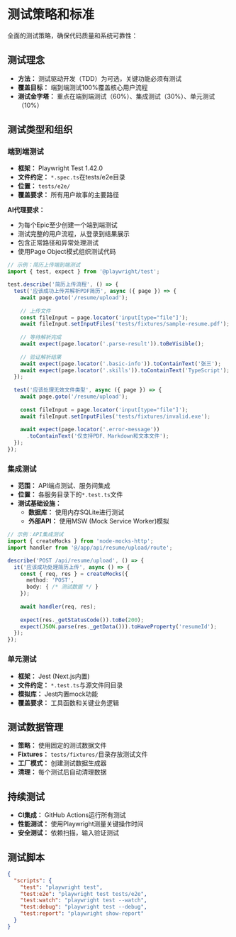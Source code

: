 # 测试策略和标准

全面的测试策略，确保代码质量和系统可靠性：

## 测试理念
- **方法：** 测试驱动开发（TDD）为可选，关键功能必须有测试
- **覆盖目标：** 端到端测试100%覆盖核心用户流程
- **测试金字塔：** 重点在端到端测试（60%）、集成测试（30%）、单元测试（10%）

## 测试类型和组织

### 端到端测试
- **框架：** Playwright Test 1.42.0
- **文件约定：** `*.spec.ts`在tests/e2e目录
- **位置：** `tests/e2e/`
- **覆盖要求：** 所有用户故事的主要路径

**AI代理要求：**
- 为每个Epic至少创建一个端到端测试
- 测试完整的用户流程，从登录到结果展示
- 包含正常路径和异常处理测试
- 使用Page Object模式组织测试代码

```typescript
// 示例：简历上传端到端测试
import { test, expect } from '@playwright/test';

test.describe('简历上传流程', () => {
  test('应该成功上传并解析PDF简历', async ({ page }) => {
    await page.goto('/resume/upload');
    
    // 上传文件
    const fileInput = page.locator('input[type="file"]');
    await fileInput.setInputFiles('tests/fixtures/sample-resume.pdf');
    
    // 等待解析完成
    await expect(page.locator('.parse-result')).toBeVisible();
    
    // 验证解析结果
    await expect(page.locator('.basic-info')).toContainText('张三');
    await expect(page.locator('.skills')).toContainText('TypeScript');
  });
  
  test('应该处理无效文件类型', async ({ page }) => {
    await page.goto('/resume/upload');
    
    const fileInput = page.locator('input[type="file"]');
    await fileInput.setInputFiles('tests/fixtures/invalid.exe');
    
    await expect(page.locator('.error-message'))
      .toContainText('仅支持PDF、Markdown和文本文件');
  });
});
```

### 集成测试
- **范围：** API端点测试、服务间集成
- **位置：** 各服务目录下的`*.test.ts`文件
- **测试基础设施：**
  - **数据库：** 使用内存SQLite进行测试
  - **外部API：** 使用MSW (Mock Service Worker)模拟

```typescript
// 示例：API集成测试
import { createMocks } from 'node-mocks-http';
import handler from '@/app/api/resume/upload/route';

describe('POST /api/resume/upload', () => {
  it('应该成功处理简历上传', async () => {
    const { req, res } = createMocks({
      method: 'POST',
      body: { /* 测试数据 */ }
    });
    
    await handler(req, res);
    
    expect(res._getStatusCode()).toBe(200);
    expect(JSON.parse(res._getData())).toHaveProperty('resumeId');
  });
});
```

### 单元测试
- **框架：** Jest (Next.js内置)
- **文件约定：** `*.test.ts`与源文件同目录
- **模拟库：** Jest内置mock功能
- **覆盖要求：** 工具函数和关键业务逻辑

## 测试数据管理
- **策略：** 使用固定的测试数据文件
- **Fixtures：** `tests/fixtures/`目录存放测试文件
- **工厂模式：** 创建测试数据生成器
- **清理：** 每个测试后自动清理数据

## 持续测试
- **CI集成：** GitHub Actions运行所有测试
- **性能测试：** 使用Playwright测量关键操作时间
- **安全测试：** 依赖扫描，输入验证测试

## 测试脚本

```json
{
  "scripts": {
    "test": "playwright test",
    "test:e2e": "playwright test tests/e2e",
    "test:watch": "playwright test --watch",
    "test:debug": "playwright test --debug",
    "test:report": "playwright show-report"
  }
}
```
